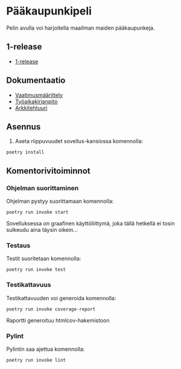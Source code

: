 # Pääkaupunkipeli

Pelin avulla voi harjoitella maailman maiden pääkaupunkeja.

## 1-release

* [1-release](https://github.com/kerkkanen/ot-harjoitustyo/releases/tag/viikko5)

## Dokumentaatio

* [Vaatimusmäärittely](https://github.com/kerkkanen/ot-harjoitustyo/blob/main/dokumentaatio/vaatimusmaarittely.md)
* [Työaikakirjanpito](https://github.com/kerkkanen/ot-harjoitustyo/blob/main/dokumentaatio/kirjanpito.md)
* [Arkkitehtuuri](https://github.com/kerkkanen/ot-harjoitustyo/blob/main/dokumentaatio/arkkitehtuuri.md)

## Asennus

1. Aseta riippuvuudet sovellus-kansiossa komennolla:

```
poetry install
```

## Komentorivitoiminnot

### Ohjelman suorittaminen

Ohjelman pystyy suorittamaan komennolla:

```
poetry run invoke start
```
Sovelluksessa on graafinen käyttöliittymä, joka tällä hetkellä ei tosin sulkeudu aina täysin oikein...

### Testaus

Testit suoritetaan komennolla:

```
poetry run invoke test
```
### Testikattavuus

Testikattavuuden voi generoida komennolla:

```
poetry run invoke coverage-report
```
Raportti generoituu htmlcov-hakemistoon

### Pylint

Pylintin saa ajettua komennolla:

```
poetry run invoke lint
```

